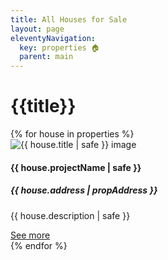 ```yaml
---
title: All Houses for Sale
layout: page
eleventyNavigation:
  key: properties 🏠
  parent: main
---
```


<div class="container pt-4">
  <h1>{{title}}</h1>
  <div class="row row-cols-1 row-cols-md-2 row-cols-lg-3">
  {% for house in properties %}
  <div class="col mb-4">
    <div class="card h-100" >
      <img src="{{ house.cover | safe }}" alt="{{ house.title | safe }} image" class="card-img-top">
      <div class="card-body">
        <h4 class="card-title my-0">{{ house.projectName | safe }}</h4>
        <h5 class="mt-1 mb-2">{{ house.address | propAddress }}</h5>
        <p class="card-text">{{ house.description | safe }}</p>
        <a href="{{ house.websiteLink }}/" class="button button-secondary card-link" target="_blank">See more</a>
      </div>
    </div>
  </div>
  {% endfor %}
</div>
